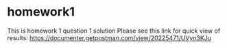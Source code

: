 # homework1
This is homework 1 question 1 solution
Please see this link for quick view of results:
https://documenter.getpostman.com/view/20225471/UVyn3KJu
